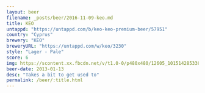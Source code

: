 ```yaml
---
layout: beer
filename: _posts/beer/2016-11-09-keo.md
title: KEO
untappd: "https://untappd.com/b/keo-keo-premium-beer/57951"
country: "Cyprus"
brewery: "KEO"
breweryURL: "https://untappd.com/w/keo/3230"
style: "Lager - Pale"
score: 6
img: https://scontent.xx.fbcdn.net/v/t1.0-0/p480x480/12605_10151428533818745_35949284_n.jpg?oh=ba0a08f311c39acfdd2d6a677d4cf8ec&oe=5949864D
beer-date: 2013-01-13
desc: "Takes a bit to get used to"
permalink: /beer/:title.html
---
```

